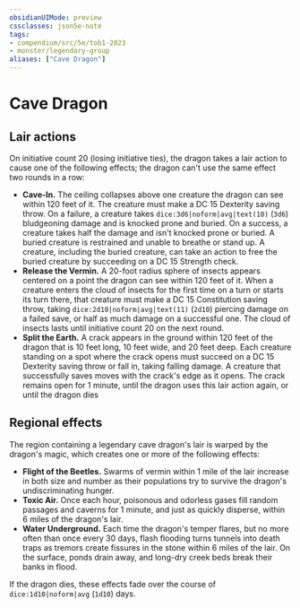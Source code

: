 ```yaml
---
obsidianUIMode: preview
cssclasses: json5e-note
tags:
- compendium/src/5e/tob1-2023
- monster/legendary-group
aliases: ["Cave Dragon"]
---
```

# Cave Dragon

## Lair actions


On initiative count 20 (losing initiative ties), the dragon takes a lair action to cause one of the following effects; the dragon can't use the same effect two rounds in a row:

- **Cave-In.** The ceiling collapses above one creature the dragon can see within 120 feet of it. The creature must make a DC 15 Dexterity saving throw. On a failure, a creature takes `dice:3d6|noform|avg|text(10)` (`3d6`) bludgeoning damage and is knocked prone and buried. On a success, a creature takes half the damage and isn't knocked prone or buried. A buried creature is restrained and unable to breathe or stand up. A creature, including the buried creature, can take an action to free the buried creature by succeeding on a DC 15 Strength check.  
- **Release the Vermin.** A 20-foot radius sphere of insects appears centered on a point the dragon can see within 120 feet of it. When a creature enters the cloud of insects for the first time on a turn or starts its turn there, that creature must make a DC 15 Constitution saving throw, taking `dice:2d10|noform|avg|text(11)` (`2d10`) piercing damage on a failed save, or half as much damage on a successful one. The cloud of insects lasts until initiative count 20 on the next round.  
- **Split the Earth.** A crack appears in the ground within 120 feet of the dragon that is 10 feet long, 10 feet wide, and 20 feet deep. Each creature standing on a spot where the crack opens must succeed on a DC 15 Dexterity saving throw or fall in, taking falling damage. A creature that successfully saves moves with the crack's edge as it opens. The crack remains open for 1 minute, until the dragon uses this lair action again, or until the dragon dies  

## Regional effects


The region containing a legendary cave dragon's lair is warped by the dragon's magic, which creates one or more of the following effects:

- **Flight of the Beetles.** Swarms of vermin within 1 mile of the lair increase in both size and number as their populations try to survive the dragon's undiscriminating hunger.  
- **Toxic Air.** Once each hour, poisonous and odorless gases fill random passages and caverns for 1 minute, and just as quickly disperse, within 6 miles of the dragon's lair.  
- **Water Underground.** Each time the dragon's temper flares, but no more often than once every 30 days, flash flooding turns tunnels into death traps as tremors create fissures in the stone within 6 miles of the lair. On the surface, ponds drain away, and long-dry creek beds break their banks in flood.  

If the dragon dies, these effects fade over the course of `dice:1d10|noform|avg` (`1d10`) days.